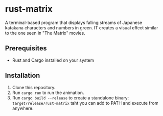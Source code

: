 # rust-matrix

A terminal-based program that displays falling streams of Japanese katakana characters and numbers in green. IT creates a visual effect similar to the one seen in "The Matrix" movies.


## Prerequisites

- Rust and Cargo installed on your system

## Installation

1. Clone this repository.
2. Run `cargo run` to run the animation.
3. Run `cargo build --release` to create a standalone binary: `target/release/rust-matrix` taht you can add to PATH and execute from anywhere.
